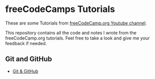 # freeCodeCamps Tutorials
These are some Tutorials from [freeCodeCamp.org Youtube channel][freeCodeCamp_youtube_channel].

This repository contains all the code and notes I wrote from the freeCodeCamp.org tutorials. Feel free to take a look and give me your feedback if needed.

## Git and GitHub
- [Git & GitHub][git_and_github]

[freeCodeCamp_youtube_channel]: https://www.youtube.com/@freecodecamp

[git_and_github]: https://github.com/Ange-TOSSOU/freeCodeCamp_Tutorials/tree/main/Git_and_GitHub

